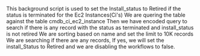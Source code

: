 This background script is used to set the Install_status to Retired if the status is terminated for the Ec2 Instances(Ci's)
We are quering the table against the table cmdb_ci_ec2_instance
Then we have encoded query to search if there is any record with the status as terminated and install_status is not retired
We are sorting based on name and set the limit to 10K records
We are searching if there are any records, If yes, we will set the install_Status to Retired and we are disabling the workflows to false.
